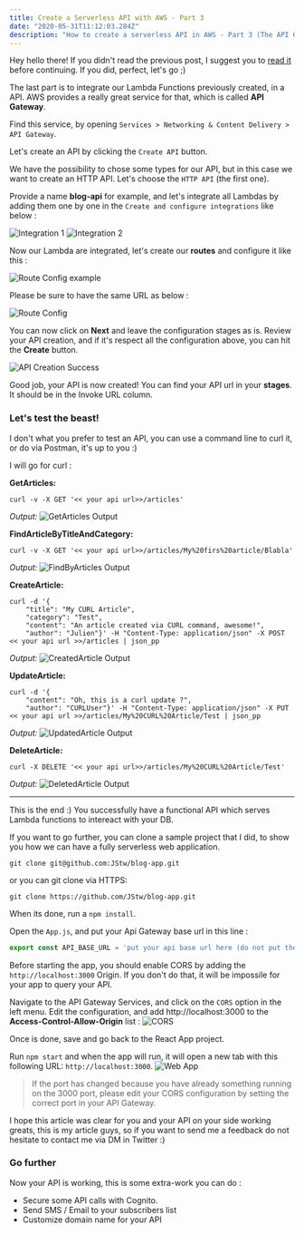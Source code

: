 ```yaml
---
title: Create a Serverless API with AWS - Part 3
date: "2020-05-31T11:12:03.284Z"
description: "How to create a serverless API in AWS - Part 3 (The API Gateway)"
---
```


Hey hello there! If you didn't read the previous post, I suggest you to [read it](./../serverless-api-with-lambda-part-2) before continuing. If you did, perfect, let's go ;)

The last part is to integrate our Lambda Functions previously created, in a API. AWS provides a really great service for that, which is called **API Gateway**.

Find this service, by opening `Services > Networking & Content Delivery > API Gateway`.

Let's create an API by clicking the `Create API` button.

We have the possibility to chose some types for our API, but in this case we want to create an HTTP API. Let's choose the `HTTP API` (the first one).

Provide a name **blog-api** for example, and let's integrate all Lambdas by adding them one by one in the `Create and configure integrations` like below :

![Integration 1](./integration_1.png)
![Integration 2](./integration_2.png)

Now our Lambda are integrated, let's create our **routes** and configure it like this :

![Route Config example](./route_config_1.PNG)

Please be sure to have the same URL as below :

![Route Config](./route_config.png)

You can now click on **Next** and leave the configuration stages as is. Review your API creation, and if it's respect all the configuration above, you can hit the **Create** button.

![API Creation Success](./api_sucess.png)

Good job, your API is now created! You can find your API url in your **stages**. It should be in the Invoke URL column.

### Let's test the beast!

I don't what you prefer to test an API, you can use a command line to curl it, or do via Postman, it's up to you :)

I will go for curl :

**GetArticles:** 
```batch
curl -v -X GET '<< your api url>>/articles'
```
*Output:*
![GetArticles Output](./get_articles_curl_result.png)

**FindArticleByTitleAndCategory:** 
```batch
curl -v -X GET '<< your api url>>/articles/My%20firs%20article/Blabla'
```
*Output:*
![FindByArticles Output](./findby_articles_curl_result.png)


**CreateArticle:** 
```batch
curl -d '{
	"title": "My CURL Article",
	"category": "Test",
	"content": "An article created via CURL command, awesome!",
	"author": "Julien"}' -H "Content-Type: application/json" -X POST << your api url >>/articles | json_pp
```
*Output:*
![CreatedArticle Output](./created_article_curl_result.png)


**UpdateArticle:** 
```batch
curl -d '{
	"content": "Oh, this is a curl update ?",
	"author": "CURLUser"}' -H "Content-Type: application/json" -X PUT << your api url >>/articles/My%20CURL%20Article/Test | json_pp
```
*Output:*
![UpdatedArticle Output](./updated_article_curl_result.png)

**DeleteArticle:** 
```batch
curl -X DELETE '<< your api url>>/articles/My%20CURL%20Article/Test'
```
*Output:*
![DeletedArticle Output](./deleted_article_curl_result.png)

---

This is the end :) You successfully have a functional API which serves Lambda functions to intereact with your DB.

If you want to go further, you can clone a sample project that I did, to show you how we can have a fully serverless web application.

```batch
git clone git@github.com:JStw/blog-app.git
```
or you can git clone via HTTPS:
```batch
git clone https://github.com/JStw/blog-app.git
```

When its done, run a `npm install`.

Open the `App.js`, and put your Api Gateway base url in this line :

```javascript
export const API_BASE_URL = 'put your api base url here (do not put the /)';
```
Before starting the app, you should enable CORS by adding the `http://localhost:3000` Origin. If you don't do that, it will be impossile for your app to query your API.

Navigate to the API Gateway Services, and click on the `CORS` option in the left menu. Edit the configuration, and add http://localhost:3000 to the **Access-Control-Allow-Origin** list :
![CORS](./cors.png)

Once is done, save and go back to the React App project.

Run `npm start` and when the app will run, it will open a new tab with this following URL: `http://localhost:3000`.
![Web App](./webapp_1.png)

> If the port has changed because you have already something running on the 3000 port, please edit your CORS configuration by setting the correct port in your API Gateway.

I hope this article was clear for you and your API on your side working greats, this is my article guys, so if you want to send me a feedback do not hesitate to contact me via DM in Twitter :)

### Go further
Now your API is working, this is some extra-work you can do :
- Secure some API calls with Cognito.
- Send SMS / Email to your subscribers list
- Customize domain name for your API